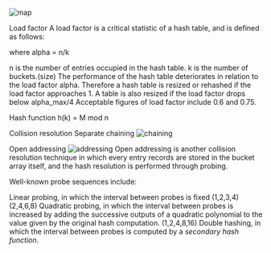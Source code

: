 ![map](https://upload.wikimedia.org/wikipedia/commons/thumb/7/7d/Hash_table_3_1_1_0_1_0_0_SP.svg/473px-Hash_table_3_1_1_0_1_0_0_SP.svg.png)

Load factor
A load factor is a critical statistic of a hash table, and is defined as follows:


where alpha = n/k

n is the number of entries occupied in the hash table.
k is the number of buckets.(size)
The performance of the hash table deteriorates in relation to the load factor alpha.
Therefore a hash table is resized or rehashed if the load factor approaches 1.
A table is also resized if the load factor drops below alpha_max/4
Acceptable figures of load factor include 0.6 and 0.75.

Hash function
h(k) = M mod n


Collision resolution
Separate chaining
![chaining](https://upload.wikimedia.org/wikipedia/commons/thumb/d/d0/Hash_table_5_0_1_1_1_1_1_LL.svg/675px-Hash_table_5_0_1_1_1_1_1_LL.svg.png)



Open addressing
![addressing](https://upload.wikimedia.org/wikipedia/commons/thumb/b/bf/Hash_table_5_0_1_1_1_1_0_SP.svg/570px-Hash_table_5_0_1_1_1_1_0_SP.svg.png)
Open addressing is another collision resolution technique in which every entry records are stored in the bucket array itself, and the hash resolution is performed through probing.


Well-known probe sequences include:

Linear probing, in which the interval between probes is fixed (1,2,3,4) (2,4,6,8)
Quadratic probing, in which the interval between probes is increased by adding the successive outputs of a quadratic polynomial to the value given by the original hash computation.
(1,2,4,8,16)
Double hashing, in which the interval between probes is computed by a *secondary hash function*.

